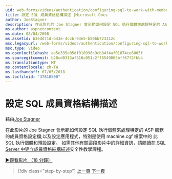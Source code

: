 ```yaml
---
uid: web-forms/videos/authentication/configuring-sql-to-work-with-membership-schemas
title: 設定 SQL 成員資格結構描述 |Microsoft Docs
author: JoeStagner
description: 在此影片的 Joe Stagner 會示範如何設定 SQL 執行個體來處理特定的 ASP 服務的成員資格設定檔;以及設定應用程式...
ms.author: aspnetcontent
ms.date: 08/04/2008
ms.assetid: b3edd71d-b43e-4ccb-93e5-b89bb723312c
msc.legacyurl: /web-forms/videos/authentication/configuring-sql-to-work-with-membership-schemas
msc.type: video
ms.openlocfilehash: ae5e335e05df010996c9cb84f4af01874ce6005f
ms.sourcegitcommit: b28cd0313af316c051c2ff8549865bff67f2fbb4
ms.translationtype: MT
ms.contentlocale: zh-TW
ms.lasthandoff: 07/05/2018
ms.locfileid: "37810500"
---
```

<a name="configuring-sql-to-work-with-membership-schemas"></a>設定 SQL 成員資格結構描述
====================
藉由[Joe Stagner](https://github.com/JoeStagner)

在此影片的 Joe Stagner 會示範如何設定 SQL 執行個體來處理特定的 ASP 服務的成員資格設定檔;以及設定應用程式，特別是使用 machine.cgf 檔案中的 此 SQL 執行個體和預設設定。 如需其他有關這段影片中的詳細資訊，請閱讀[在 SQL Server 中建立成員資格結構描述](../../overview/older-versions-security/membership/creating-the-membership-schema-in-sql-server-vb.md)安全性教學課程。

[&#9654;觀看影片 （18 分鐘）](https://channel9.msdn.com/Blogs/ASP-NET-Site-Videos/configuring-sql-to-work-with-membership-schemas)

> [!div class="step-by-step"]
> [上一頁](understanding-aspnet-memberships.md)
> [下一頁](changing-membership-settings-in-the-default-membership-schema.md)
